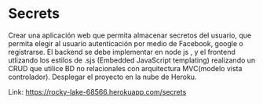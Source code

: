 # Secrets

Crear una aplicación web que permita almacenar secretos del usuario, que permita elegir al usuario autenticación por medio de Facebook, google o registrarse. El backend se debe implementar en node js , y el frontend utlizando los estilos de .sjs (Embedded JavaScript templating) realizando un CRUD que utilice BD no relacionales con arquitectura MVC(modelo vista controlador). Desplegar el proyecto en la nube de Heroku.

Link: https://rocky-lake-68566.herokuapp.com/secrets
